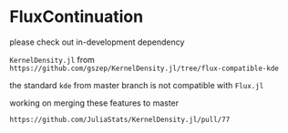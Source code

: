 # FluxContinuation

please check out in-development dependency

`KernelDensity.jl` from `https://github.com/gszep/KernelDensity.jl/tree/flux-compatible-kde`

the standard `kde` from master branch is not compatible with `Flux.jl`


working on merging these features to master

`https://github.com/JuliaStats/KernelDensity.jl/pull/77`
